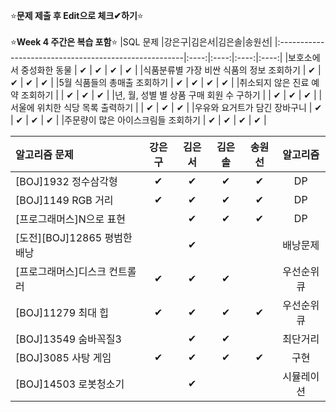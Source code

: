 ⭐**문제 제출 후 Edit으로 체크✔하기**⭐<br/><br/>
⭐**Week 4 주간은 복습 포함**⭐
|SQL 문제                                               |강은구|김은서|김은솔|송원선|
|:------------------------------------------------------|:----:|:----:|:----:|:----:|
|보호소에서 중성화한 동물                                |  ✔   |  ✔   |   ✔   |  ✔    | 
|식품분류별 가장 비싼 식품의 정보 조회하기               |  ✔  |  ✔   |     ✔  |  ✔  | 
|5월 식품들의 총매출 조회하기                            |  ✔  |  ✔   |    ✔  |    ✔  | 
|취소되지 않은 진료 예약 조회하기                        |      |  ✔   |    ✔   |   ✔   | 
|년, 월, 성별 별 상품 구매 회원 수 구하기                |      | ✔   |    ✔   |    ✔  | 
|서울에 위치한 식당 목록 출력하기                        |      |  ✔   |    ✔   |  ✔    | 
|우유와 요거트가 담긴 장바구니                           |   ✔  | ✔   |    ✔   |  ✔    | 
|주문량이 많은 아이스크림들 조회하기                     |  ✔  |  ✔   |     ✔  |   ✔    | 

|알고리즘 문제                 |강은구|김은서|김은솔|송원선|알고리즘|
|:------------------------------|:----:|:----:|:----:|:----:|:------:|
|[BOJ]1932 정수삼각형           |  ✔  |   ✔  |    ✔ |   ✔   |DP       |
|[BOJ]1149 RGB 거리             |  ✔  |   ✔  |    ✔ |   ✔   |DP       |
|[프로그래머스]N으로 표현        |      |   ✔  |   ✔  |   ✔   |DP        |
|[도전][BOJ]12865 평범한 배낭   |      |  ✔   |      |      |배낭문제  |
|[프로그래머스]디스크 컨트롤러   |  ✔  |  ✔  |   ✔   |      |우선순위큐|
|[BOJ]11279 최대 힙            |  ✔   |  ✔  |  ✔   |   ✔   |우선순위큐|
|[BOJ]13549 숨바꼭질3          |      |  ✔  |   ✔  |      |최단거리  |
|[BOJ]3085 사탕 게임           |  ✔  |  ✔  |   ✔  |   ✔   |구현      |
|[BOJ]14503 로봇청소기         |      |  ✔  |      |      |시뮬레이션|
